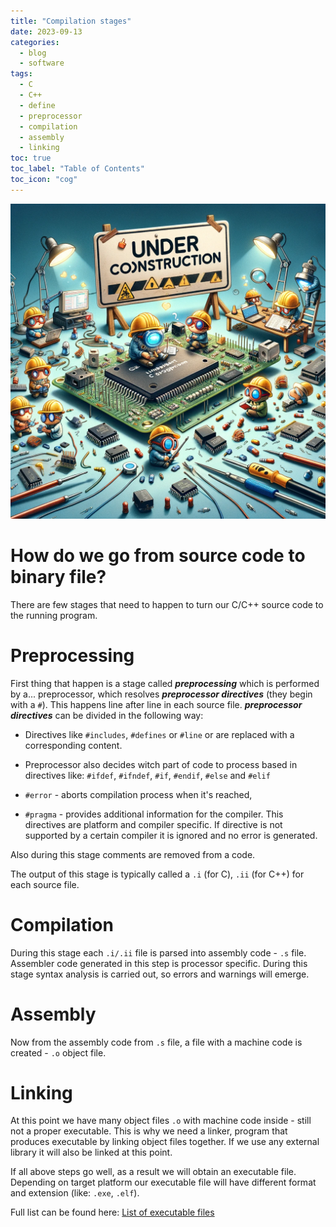 ```yaml
---
title: "Compilation stages"
date: 2023-09-13
categories:
  - blog
  - software
tags:
  - C
  - C++
  - define
  - preprocessor
  - compilation
  - assembly
  - linking
toc: true
toc_label: "Table of Contents"
toc_icon: "cog"
---
```

![UC](https://github.com/porzechowski/blog/blob/master/assets/images/under_construction.webp?raw=true)
# How do we go from source code to binary file?

There are few stages that need to happen to turn our C/C++ source code to the running program.

# Preprocessing

First thing that happen is a stage called ***preprocessing*** which is performed by a... preprocessor, which resolves ***preprocessor directives*** (they begin with a `#`).
This happens line after line in each source file.
***preprocessor directives*** can be divided in the following way:

- Directives like `#includes`, `#defines` or `#line` or are replaced with a corresponding content.

- Preprocessor also decides witch part of code to process based in directives like: `#ifdef`, `#ifndef`, `#if`, `#endif`, `#else` and `#elif`

- `#error` - aborts compilation process when it's reached,

- `#pragma` - provides additional information for the compiler. This directives are platform and compiler specific. If directive is not supported by a certain compiler it is ignored and no error is generated.

Also during this stage comments are removed from a code.

The output of this stage is typically called a `.i` (for C), `.ii` (for C++) for each source file.

# Compilation

During this stage each `.i/.ii` file is parsed into assembly code - `.s` file.
Assembler code generated in this step is processor specific. During this stage syntax analysis is carried out, so errors and warnings will emerge.

# Assembly

Now from the assembly code from `.s` file, a file with a machine code is created - `.o` object file.

# Linking

At this point we have many object files `.o` with machine code inside - still not a proper executable. This is why we need a linker, program that produces executable by linking object files together. If we use any external library it will also be linked at this point. 

If all above steps go well, as a result we will obtain an executable file.
Depending on target platform our executable file will have different format and extension (like: `.exe`, `.elf`).

Full list can be found here: [List of executable files](https://en.wikipedia.org/wiki/Comparison_of_executable_file_formats)

